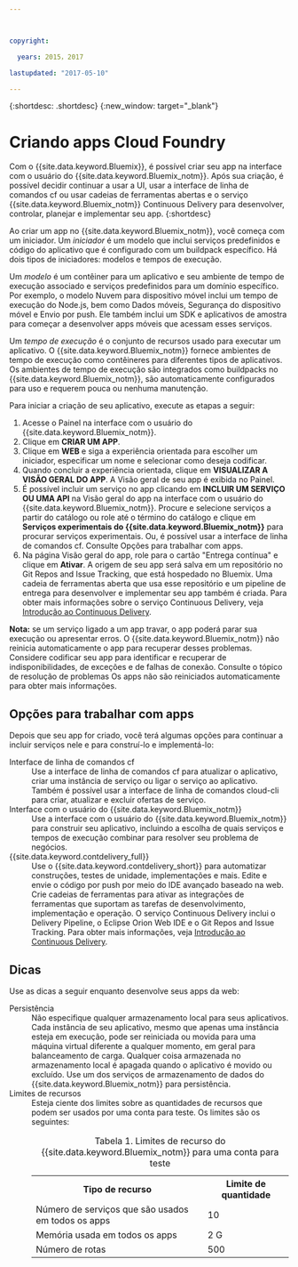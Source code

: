 ```yaml
---



copyright:

  years: 2015，2017

lastupdated: "2017-05-10"

---
```


{:shortdesc: .shortdesc}
{:new_window: target="_blank"}

# Criando apps Cloud Foundry

Com
o {{site.data.keyword.Bluemix}}, é possível
criar seu app na interface com o usuário do
{{site.data.keyword.Bluemix_notm}}. Após sua criação, é possível decidir continuar a usar a UI, usar a interface de linha de comandos cf ou usar cadeias de ferramentas abertas e o serviço {{site.data.keyword.Bluemix_notm}} Continuous Delivery para desenvolver, controlar, planejar e implementar seu app.
{:shortdesc}

Ao criar um app no
{{site.data.keyword.Bluemix_notm}}, você
começa com um iniciador. Um *iniciador* é um modelo
que inclui serviços predefinidos e código do aplicativo que é configurado
com um buildpack específico. Há
dois tipos de iniciadores: modelos e tempos de execução.

Um *modelo* é um contêiner para um
aplicativo e
seu ambiente de tempo de execução associado e serviços predefinidos para
um domínio específico. Por exemplo, o
modelo Nuvem para dispositivo móvel inclui um tempo de execução do
Node.js, bem
como Dados móveis, Segurança do dispositivo móvel e Envio por push. Ele também inclui um
SDK e aplicativos de amostra para começar a desenvolver apps móveis que acessam esses serviços.

Um *tempo de execução* é o conjunto
de recursos usado para executar um aplicativo. O {{site.data.keyword.Bluemix_notm}} fornece
ambientes de tempo de execução como contêineres para diferentes tipos de aplicativos. Os ambientes de tempo de execução são integrados como buildpacks no
{{site.data.keyword.Bluemix_notm}}, são
automaticamente configurados para uso e requerem pouca ou nenhuma manutenção.

Para iniciar a criação de seu aplicativo, execute as etapas a seguir:
  1. Acesse o Painel na interface com o usuário do {{site.data.keyword.Bluemix_notm}}.
  2. Clique em **CRIAR UM APP**.
  3. Clique em **WEB** e siga a experiência orientada
para escolher um iniciador, especificar um nome e selecionar como deseja codificar.
  4. Quando concluir a experiência orientada, clique em **VISUALIZAR
A VISÃO GERAL DO APP**. A Visão geral de seu app é exibida no Painel.
  5. É possível incluir um serviço no app clicando em **INCLUIR UM SERVIÇO OU UMA API** na Visão geral do app na interface com o usuário do {{site.data.keyword.Bluemix_notm}}. Procure e selecione serviços a partir do catálogo ou role até o término do catálogo e clique em **Serviços experimentais do {{site.data.keyword.Bluemix_notm}}** para procurar serviços experimentais. Ou, é possível usar a interface de linha de comandos cf. Consulte Opções para trabalhar com apps.
  6. Na página Visão geral do app, role para o cartão "Entrega contínua" e clique em **Ativar**. A origem de seu app será salva em um repositório no Git Repos and Issue Tracking, que está hospedado no Bluemix. Uma cadeia de ferramentas aberta que usa esse repositório e um pipeline de entrega para desenvolver e implementar seu app também é criada. Para obter mais informações sobre o serviço Continuous Delivery, veja <a href="https://console.ng.bluemix.net/docs/services/ContinuousDelivery/index.html#cd_getting_started">Introdução ao Continuous Delivery</a>.

**Nota:** se um serviço ligado a um app travar, o app poderá parar sua execução ou apresentar erros. O {{site.data.keyword.Bluemix_notm}} não
reinicia automaticamente o app para recuperar desses problemas. Considere codificar seu app para identificar e recuperar de indisponibilidades, de exceções
e de falhas de conexão. Consulte o tópico de resolução de problemas Os apps não são reiniciados automaticamente para obter mais informações.

## Opções para trabalhar com apps

Depois que seu app for criado, você terá algumas opções para continuar a incluir
serviços nele e para construí-lo e implementá-lo:

<dl><dt>Interface de linha de comandos cf</dt>
<dd>Use a interface de linha de comandos cf para atualizar o aplicativo, criar uma instância de serviço ou ligar o serviço ao aplicativo. Também é possível usar a interface de linha de comandos cloud-cli para criar, atualizar e excluir ofertas de serviço.</dd>
<dt>Interface com o usuário do {{site.data.keyword.Bluemix_notm}}</dt>
<dd>Use a interface com o usuário do
{{site.data.keyword.Bluemix_notm}} para
construir seu aplicativo, incluindo a escolha de quais serviços e tempos de execução
combinar para resolver seu problema de negócios.</dd>
<dt>{{site.data.keyword.contdelivery_full}}</dt>
<dd>Use o {{site.data.keyword.contdelivery_short}} para automatizar construções, testes de unidade, implementações e mais. Edite e envie o código por push por meio do IDE avançado baseado na web. Crie cadeias de ferramentas para ativar as integrações de ferramentas que suportam as tarefas de desenvolvimento, implementação e operação. O serviço Continuous Delivery inclui o Delivery Pipeline, o Eclipse Orion Web IDE e o Git Repos and Issue Tracking. Para obter mais informações, veja <a href="https://console.ng.bluemix.net/docs/services/ContinuousDelivery/index.html#cd_getting_started">Introdução ao Continuous Delivery</a>.
</dd>
</dl>

## Dicas

Use as dicas a seguir enquanto desenvolve seus apps da web:

<dl><dt>Persistência</dt>
<dd>Não especifique qualquer armazenamento local para seus aplicativos. Cada instância de seu aplicativo, mesmo que apenas uma instância esteja em execução,
pode ser reiniciada ou movida para uma máquina virtual diferente a qualquer momento, em
geral para balanceamento de carga. Qualquer coisa armazenada no armazenamento local é apagada quando o
aplicativo é movido ou excluído. Use um dos serviços de armazenamento de dados do
{{site.data.keyword.Bluemix_notm}} para persistência.</dd>
<dt>Limites de recursos</dt>
<dd>Esteja ciente dos limites sobre as quantidades de recursos que podem ser usados
por uma conta para teste. Os limites
são os seguintes:
<table style="width:100%">
<caption>Tabela 1. Limites de recurso do {{site.data.keyword.Bluemix_notm}} para uma conta para teste</caption>
  <th>Tipo de recurso</th>	<th>Limite de quantidade</th>
<tr><td>Número de serviços que são usados em todos os apps</td> <td>10</td>
<tr><td>Memória usada em todos os apps</td> <td>	2 G</td>
<tr><td>Número de rotas</td> <td>500</td>
</table>
</dd></dl>

